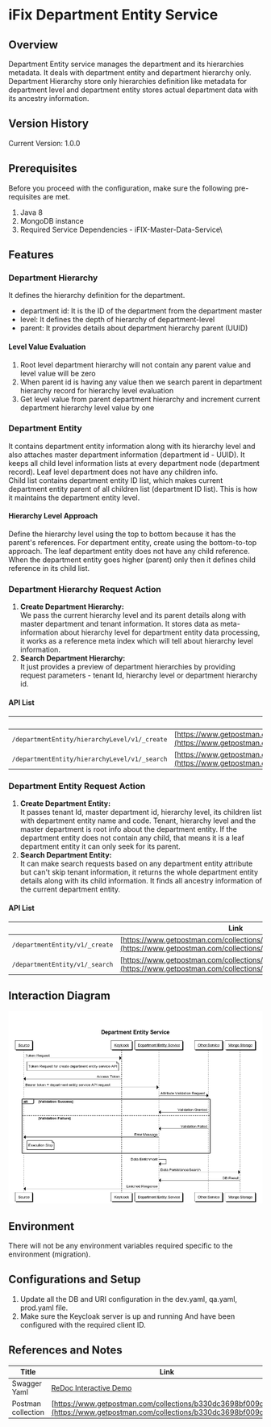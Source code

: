 # iFix Department Entity Service

## Overview

Department Entity service manages the department and its hierarchies metadata. It deals with department entity and department hierarchy only.\
Department Hierarchy store only hierarchies definition like metadata for department level and department entity stores actual department data with its ancestry information.

## Version History

Current Version: 1.0.0

## Prerequisites

Before you proceed with the configuration, make sure the following pre-requisites are met.

1. Java 8
2. MongoDB instance
3. Required Service Dependencies - iFIX-Master-Data-Service\


## Features

### Department Hierarchy

It defines the hierarchy definition for the department.

* department id: It is the ID of the department from the department master
* level: It defines the depth of hierarchy of department-level
* parent: It provides details about department hierarchy parent (UUID)

#### **Level Value Evaluation**

1. Root level department hierarchy will not contain any parent value and level value will be zero
2. When parent id is having any value then we search parent in department hierarchy record for hierarchy level evaluation
3. Get level value from parent department hierarchy and increment current department hierarchy level value by one

### Department Entity

It contains department entity information along with its hierarchy level and also attaches master department information (department id - UUID). It keeps all child level information lists at every department node (department record). Leaf level department does not have any children info.\
Child list contains department entity ID list, which makes current department entity parent of all children list (department ID list). This is how it maintains the department entity level.

#### Hierarchy Level Approach

Define the hierarchy level using the top to bottom because it has the parent's references. For department entity, create using the bottom-to-top approach. The leaf department entity does not have any child reference. When the department entity goes higher (parent) only then it defines child reference in its child list.

### Department Hierarchy Request Action

1. **Create Department Hierarchy:**\
   We pass the current hierarchy level and its parent details along with master department and tenant information. It stores data as meta-information about hierarchy level for department entity data processing, it works as a reference meta index which will tell about hierarchy level information.
2. **Search Department Hierarchy:**\
   It just provides a preview of department hierarchies by providing request parameters - tenant Id, hierarchy level or department hierarchy id.

#### **API List**

|                                                | **Link**                                                                                                                   |
| ---------------------------------------------- | -------------------------------------------------------------------------------------------------------------------------- |
|  `/departmentEntity/hierarchyLevel/v1/_create` | [https://www.getpostman.com/collections/b330dc3698bf009d2ef5](https://www.getpostman.com/collections/b330dc3698bf009d2ef5) |
|  `/departmentEntity/hierarchyLevel/v1/_search` | [https://www.getpostman.com/collections/b330dc3698bf009d2ef5](https://www.getpostman.com/collections/b330dc3698bf009d2ef5) |

### Department Entity Request Action

1. **Create Department Entity:**\
   It passes tenant Id, master department id, hierarchy level, its children list with department entity name and code. Tenant, hierarchy level and the master department is root info about the department entity. If the department entity does not contain any child, that means it is a leaf department entity it can only seek for its parent.
2. **Search Department Entity:**\
   It can make search requests based on any department entity attribute but can't skip tenant information, it returns the whole department entity details along with its child information. It finds all ancestry information of the current department entity.

#### **API List**

|                                 | **Link**                                                                                                                   |
| ------------------------------- | -------------------------------------------------------------------------------------------------------------------------- |
|  `/departmentEntity/v1/_create` | [https://www.getpostman.com/collections/b330dc3698bf009d2ef5](https://www.getpostman.com/collections/b330dc3698bf009d2ef5) |
|  `/departmentEntity/v1/_search` | [https://www.getpostman.com/collections/b330dc3698bf009d2ef5](https://www.getpostman.com/collections/b330dc3698bf009d2ef5) |

## Interaction Diagram

![](<../../../.gitbook/assets/image (71).png>)

## Environment

There will not be any environment variables required specific to the environment (migration).

## Configurations and Setup

1. Update all the DB and URI configuration in the dev.yaml, qa.yaml, prod.yaml file.
2. Make sure the Keycloak server is up and running And have been configured with the required client ID.

## References and Notes

| **Title**          | **Link**                                                                                                                                                                                                                |
| ------------------ | ----------------------------------------------------------------------------------------------------------------------------------------------------------------------------------------------------------------------- |
| Swagger Yaml       | [ReDoc Interactive Demo](https://redocly.github.io/redoc/?url=https://raw.githubusercontent.com/egovernments/iFix-Dev/develop/domain-services/ifix-department-entity-service/ifix-department-entity-service-1.0.0.yaml) |
| Postman collection | [https://www.getpostman.com/collections/b330dc3698bf009d2ef5](https://www.getpostman.com/collections/b330dc3698bf009d2ef5)                                                                                              |
